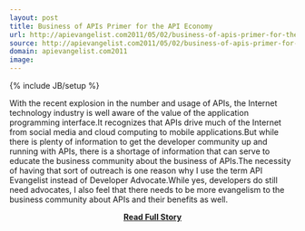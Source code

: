 ```yaml
---
layout: post
title: Business of APIs Primer for the API Economy
url: http://apievangelist.com2011/05/02/business-of-apis-primer-for-the-api-economy/
source: http://apievangelist.com2011/05/02/business-of-apis-primer-for-the-api-economy/
domain: apievangelist.com2011
image: 
---
```

{% include JB/setup %}<p>With the recent explosion in the number and usage of APIs, the Internet technology industry is well aware of the value of the application programming interface.It recognizes that APIs drive much of the Internet from social media and cloud computing to mobile applications.But while there is plenty of information to get the developer community up and running with APIs, there is a shortage of information that can serve to educate the business community about the business of APIs.The necessity of having that sort of outreach is one reason why I use the term API Evangelist instead of Developer Advocate.While yes, developers do still need advocates, I also feel that there needs to be more evangelism to the business community about APIs and their benefits as well.</p>
<center><p><a href="http://apievangelist.com2011/05/02/business-of-apis-primer-for-the-api-economy/" style='padding:25px; font-sze:18px; font-weight: bold;'>Read Full Story</a></p></center>
